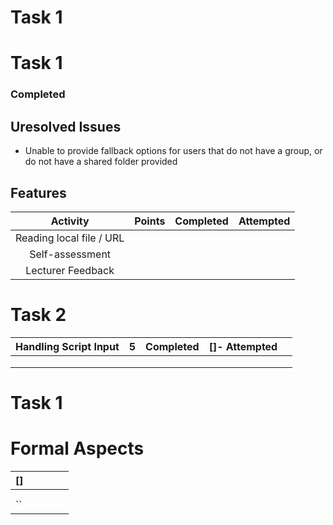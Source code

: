 <h1>Task 1</h1>





# Task 1

### Completed

## Uresolved Issues
- Unable to provide fallback options for users that do not have a group, or do not have a shared folder provided

## Features

|  Activity  | Points | Completed | Attempted |
| :--: | :--: | :--: | :--: |
| Reading local file / URL |      |  |      |
|     Self-assessment      |      |      |      |
|    Lecturer Feedback     |      |  |      |

# Task 2

|  Handling Script Input  |  5  |  Completed  |  []- Attempted    |      |
| ---- | ---- | ---- | ---- | ---- |
|      |      |      |      |      |
|      |      |      |      |      |
|      |      |      |      |      |

<html>

<h1>Task 1</h1>

<p></p>

</html>

# Formal Aspects 

|  []    |      |      |      |      |
| ---- | ---- | ---- | ---- | ---- |
|      |      |      |      |      |
|      |      |      |      |      |
| ``   |      |      |      |      |

